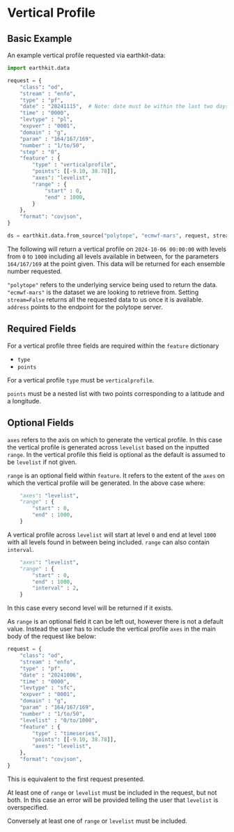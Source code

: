 # Vertical Profile

## Basic Example
<!-- 
### Polytope-mars

A basic example of requesting a vertical profile using polytope-mars:

```python
from polytope_mars.api import PolytopeMars

request = {
    "class": "od",
    "stream" : "enfo",
    "type" : "pf",
    "date" : "20241006",
    "time" : "0000",
    "levtype" : "pl",
    "expver" : "0079", 
    "domain" : "g",
    "param" : "164/167/169",
    "number" : "1/to/50",
    "step" : "0",
    "feature" : {
        "type" : "verticalprofile",
        "points": [[-9.10, 38.78]],
        "axes": "levelist",
        "range" : {
            "start" : 0,
            "end" : 1000,
        }
    },
    "format": "covjson",
}

result = PolytopeMars().extract(request)
```

The following will return a vertical profile on `2024-10-06 00:00:00` with levels from `0` to `1000` including all levels available in between, for the parameters `164/167/169` at the point given. This data will be returned for each ensemble number requested.

Notes: 
* The data has to exist in the data source pointed to in the config.
* No config is provided via the PolytopeMars interface so a config will be loaded from the default locations. The config can also be passed directly via the interface.

### Earthkit-data -->

An example vertical profile requested via earthkit-data:

```python
import earthkit.data

request = {
    "class": "od",
    "stream" : "enfo",
    "type" : "pf",
    "date" : "20241115",  # Note: date must be within the last two days 
    "time" : "0000",
    "levtype" : "pl",
    "expver" : "0001", 
    "domain" : "g",
    "param" : "164/167/169",
    "number" : "1/to/50",
    "step" : "0",
    "feature" : {
        "type" : "verticalprofile",
        "points": [[-9.10, 38.78]],
        "axes": "levelist",
        "range" : {
            "start" : 0,
            "end" : 1000,
        }
    },
    "format": "covjson",
}

ds = earthkit.data.from_source("polytope", "ecmwf-mars", request, stream=False, address='polytope.ecmwf.int')
```
The following will return a vertical profile on `2024-10-06 00:00:00` with levels from `0` to `1000` including all levels available in between, for the parameters `164/167/169` at the point given. This data will be returned for each ensemble number requested.

`"polytope"` refers to the underlying service being used to return the data. `"ecmwf-mars"` is the dataset we are looking to retrieve from. Setting `stream=False` returns all the requested data to us once it is available. `address` points to the endpoint for the polytope server.

## Required Fields

For a vertical profile three fields are required within the `feature` dictionary 

* `type`
* `points`

For a vertical profile `type` must be `verticalprofile`.

`points` must be a nested list with two points corresponding to a latitude and a longitude.


## Optional Fields

`axes` refers to the axis on which to generate the vertical profile. In this case the vertical profile is generated across `levelist` based on the inputted `range`. In the vertical profile this field is optional as the default is assumed to be `levelist` if not given.

`range` is an optional field within `feature`. It refers to the extent of the `axes` on which the vertical profile will be generated. In the above case where:

```python
    "axes": "levelist",
    "range" : {
        "start" : 0,
        "end" : 1000,
    }
```

A vertical profile across `levelist` will start at level `0` and end at level `1000` with all levels found in between being included. `range` can also contain `interval`.

```python
    "axes": "levelist",
    "range" : {
        "start" : 0,
        "end" : 1000,
        "interval" : 2,
    }
```
In this case every second level will be returned if it exists.

As `range` is an optional field it can be left out, however there is not a default value. Instead the user has to include the vertical profile `axes` in the main body of the request like below:

```python
request = {
    "class": "od",
    "stream" : "enfo",
    "type" : "pf",
    "date" : "20241006",
    "time" : "0000",
    "levtype" : "sfc",
    "expver" : "0001", 
    "domain" : "g",
    "param" : "164/167/169",
    "number" : "1/to/50",
    "levelist" : "0/to/1000",
    "feature" : {
        "type" : "timeseries",
        "points": [[-9.10, 38.78]],
        "axes": "levelist",
    },
    "format": "covjson",
}
```

This is equivalent to the first request presented. 

At least one of `range` or `levelist` must be included in the request, but not both. In this case an error will be provided telling the user that `levelist` is overspecified.

Conversely at least one of `range` or `levelist` must be included.

